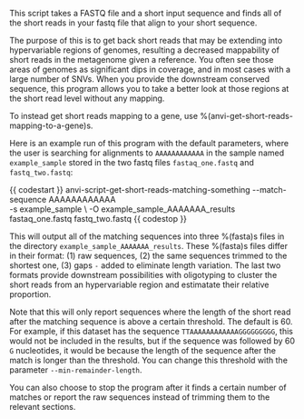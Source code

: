This script takes a FASTQ file and a short input sequence and finds all of the short reads in your fastq file that align to your short sequence. 

The purpose of this is to get back short reads that may be extending into hypervariable regions of genomes, resulting a decreased mappability of short reads in the metagenome given a reference. You often see those areas of genomes as significant dips in coverage, and in most cases with a large number of SNVs. When you provide the downstream conserved sequence, this program allows you to take a better look at those regions at the short read level without any mapping.

To instead get short reads mapping to a gene, use %(anvi-get-short-reads-mapping-to-a-gene)s.

Here is an example run of this program with the default parameters, where the user is searching for alignments to `AAAAAAAAAAAA` in the sample named `example_sample` stored in the two fastq files `fastaq_one.fastq` and `fastq_two.fastq`: 

{{ codestart }}
anvi-script-get-short-reads-matching-something --match-sequence AAAAAAAAAAAA \
                                               -s example_sample \ 
                                               -O example_sample_AAAAAAA_results
                                               fastaq_one.fastq fastq_two.fastq
{{ codestop }}

This will output all of the matching sequences into three %(fasta)s files in the directory `example_sample_AAAAAAA_results`. These %(fasta)s files differ in their format: (1) raw sequences, (2) the same sequences trimmed to the shortest one, (3) gaps `-` added to eliminate length variation. The last two formats provide downstream possibilities with oligotyping to cluster the short reads from an hypervariable region and estimatate their relative proportion. 

Note that this will only report sequences where the length of the short read after the matching sequence is above a certain threshold. The default is 60. For example, if this dataset has the sequence `TTAAAAAAAAAAAAGGGGGGGGG`, this would not be included in the results, but if the sequence was followed by 60 `G` nucleotides, it would be because the length of the sequence after the match is longer than the threshold. You can change this threshold with the parameter `--min-remainder-length`.

You can also choose to stop the program after it finds a certain number of matches or report the raw sequences instead of trimming them to the relevant sections. 

